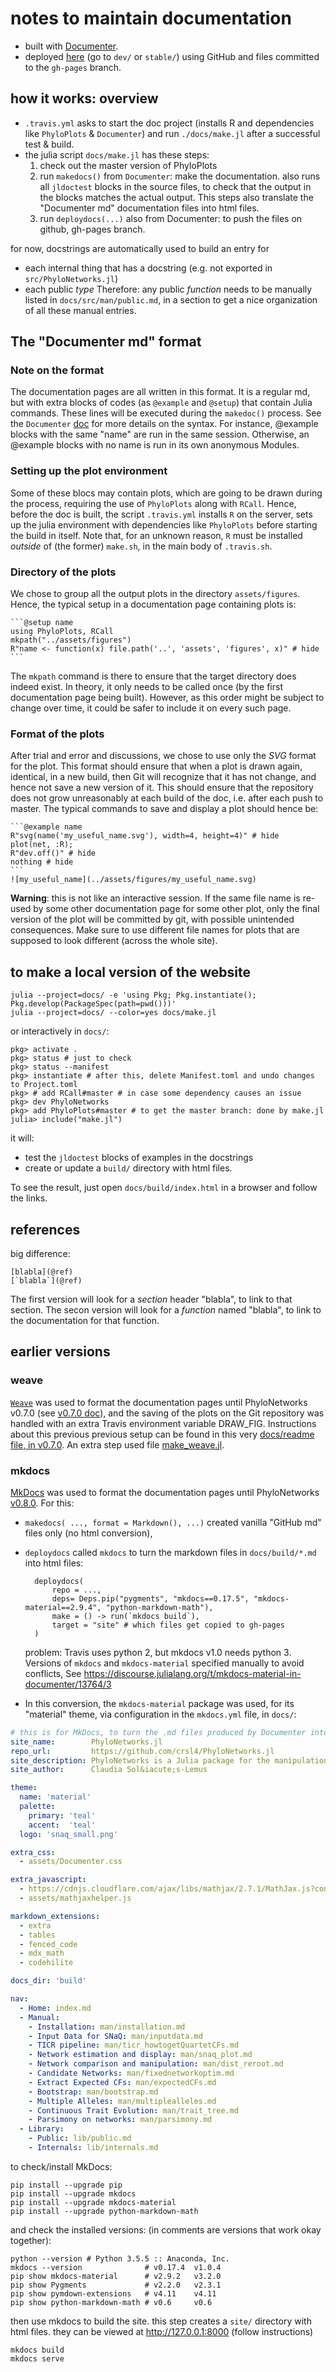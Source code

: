 # notes to maintain documentation

- built with [Documenter](https://juliadocs.github.io/Documenter.jl).
- deployed [here](https://crsl4.github.io/PhyloNetworks.jl/)
  (go to `dev/` or `stable/`)
  using GitHub and files committed to the `gh-pages` branch.

## how it works: overview

- `.travis.yml` asks to start the doc project
  (installs R and dependencies like `PhyloPlots` & `Documenter`) and
  run `./docs/make.jl` after a successful test & build.
- the julia script `docs/make.jl` has these steps:
  1. check out the master version of PhyloPlots
  2. run `makedocs()` from `Documenter`: make the documentation.
     also runs all `jldoctest` blocks in the source files, to check that
     the output in the blocks matches the actual output.
     This steps also translate the "Documenter md" documentation files
     into html files.
  3. run `deploydocs(...)` also from Documenter:
     to push the files on github, gh-pages branch.

for now, docstrings are automatically used to build an entry for
- each internal thing that has a docstring (e.g. not exported in `src/PhyloNetworks.jl`)
- each public *type*
Therefore: any public *function* needs to be manually listed in `docs/src/man/public.md`,
in a section to get a nice organization of all these manual entries.

## The "Documenter md" format

### Note on the format

The documentation pages are all written in this format. It is a regular md, but
with extra blocks of codes (as `@example` and `@setup`) that contain Julia
commands. These lines will be executed during the `makedoc()` process. See the
`Documenter` [doc](https://juliadocs.github.io/Documenter.jl/stable/man/syntax/)
for more details on the syntax. For instance, @example blocks with the same "name"
are run in the same session. Otherwise, an @example blocks with no name
is run in its own anonymous Modules.

### Setting up the plot environment

Some of these blocs may contain plots, which are going to be drawn during the
process, requiring the use of `PhyloPlots` along with `RCall`. Hence,
before the doc is built, the script `.travis.yml` installs `R` on the server,
sets up the julia environment with dependencies like `PhyloPlots` before
starting the build in itself.
Note that, for an unknown reason, `R` must be installed *outside* of (the former) `make.sh`,
in the main body of `.travis.sh`.

### Directory of the plots

We chose to group all the output plots in the directory `assets/figures`.
Hence, the typical setup in a documentation page containing plots is:

    ```@setup name
    using PhyloPlots, RCall
    mkpath("../assets/figures")
    R"name <- function(x) file.path('..', 'assets', 'figures', x)" # hide
    ```

The `mkpath` command is there to ensure that the target directory does indeed
exist. In theory, it only needs to be called once (by the first documentation
page being built). However, as this order might be subject to change over time,
it could be safer to include it on every such page.

### Format of the plots

After trial and error and discussions, we chose to use only the *SVG* format
for the plot. This format should ensure that when a plot is drawn again,
identical, in a new build, then Git will recognize that it has not change, and
hence not save a new version of it. This should ensure that the repository does
not grow unreasonably at each build of the doc, i.e. after each push to
master. The typical commands to save and display a plot should hence be:

    ```@example name
    R"svg(name('my_useful_name.svg'), width=4, height=4)" # hide
    plot(net, :R);
    R"dev.off()" # hide
    nothing # hide
    ```
    ![my_useful_name](../assets/figures/my_useful_name.svg)

**Warning**: this is not like an interactive session. If the same file name
is re-used by some other documentation page for some other plot, only the
final version of the plot will be committed by git, with possible unintended
consequences. Make sure to use different file names for plots that are supposed
to look different (across the whole site).

## to make a local version of the website

```shell
julia --project=docs/ -e 'using Pkg; Pkg.instantiate(); Pkg.develop(PackageSpec(path=pwd()))'
julia --project=docs/ --color=yes docs/make.jl
```

or interactively in `docs/`:

```shell
pkg> activate .
pkg> status # just to check
pkg> status --manifest
pkg> instantiate # after this, delete Manifest.toml and undo changes to Project.toml
pkg> # add RCall#master # in case some dependency causes an issue
pkg> dev PhyloNetworks
pkg> add PhyloPlots#master # to get the master branch: done by make.jl
julia> include("make.jl")
```

it will:
- test the `jldoctest` blocks of examples in the docstrings
- create or update a `build/` directory with html files.

To see the result, just open `docs/build/index.html` in a browser and follow the links.

## references

big difference:

    [blabla](@ref)
    [`blabla`](@ref)

The first version will look for a *section* header "blabla", to link to that section.
The secon version will look for a *function* named "blabla",
to link to the documentation for that function.

## earlier versions

### weave

[`Weave`](https://github.com/mpastell/Weave.jl) was used to format the
documentation pages until PhyloNetworks v0.7.0
(see [v0.7.0 doc](http://crsl4.github.io/PhyloNetworks.jl/v0.7.0/)),
and the saving of the plots on the Git repository was handled with an
extra Travis environment variable DRAW_FIG.
Instructions about this previous previous setup can be found in this very
[docs/readme file, in v0.7.0](https://github.com/crsl4/PhyloNetworks.jl/blob/v0.7.0/docs/readme.md).
An extra step used file [make_weave.jl](https://github.com/crsl4/PhyloNetworks.jl/blob/v0.7.0/docs/src/man/src/make_weave.jl).

### mkdocs

[MkDocs](http://www.mkdocs.org) was used to format the documentation pages until
PhyloNetworks [v0.8.0](http://crsl4.github.io/PhyloNetworks.jl/v0.8.0/).
For this:
- `makedocs( ..., format = Markdown(), ...)`
  created vanilla "GitHub md" files only (no html conversion),
- `deploydocs` called `mkdocs` to turn the markdown files in `docs/build/*.md` into html files:

        deploydocs(
            repo = ...,
            deps= Deps.pip("pygments", "mkdocs==0.17.5", "mkdocs-material==2.9.4", "python-markdown-math"),
            make = () -> run(`mkdocs build`),
            target = "site" # which files get copied to gh-pages
        )

    problem: Travis uses python 2, but mkdocs v1.0 needs python 3.
  Versions of `mkdocs` and `mkdocs-material` specified manually to avoid conflicts,
  See https://discourse.julialang.org/t/mkdocs-material-in-documenter/13764/3
- In this conversion, the `mkdocs-material` package was used, for its "material" theme,
  via configuration in the `mkdocs.yml` file, in `docs/`:


```yml
# this is for MkDocs, to turn the .md files produced by Documenter into .html files
site_name:        PhyloNetworks.jl
repo_url:         https://github.com/crsl4/PhyloNetworks.jl
site_description: PhyloNetworks is a Julia package for the manipulation, visualization and inference of phylogenetic networks.
site_author:      Claudia Sol&iacute;s-Lemus

theme:
  name: 'material'
  palette:
    primary: 'teal'
    accent:  'teal'
  logo: 'snaq_small.png'

extra_css:
  - assets/Documenter.css

extra_javascript:
  - https://cdnjs.cloudflare.com/ajax/libs/mathjax/2.7.1/MathJax.js?config=TeX-AMS_HTML
  - assets/mathjaxhelper.js

markdown_extensions:
  - extra
  - tables
  - fenced_code
  - mdx_math
  - codehilite

docs_dir: 'build'

nav:
  - Home: index.md
  - Manual:
    - Installation: man/installation.md
    - Input Data for SNaQ: man/inputdata.md
    - TICR pipeline: man/ticr_howtogetQuartetCFs.md
    - Network estimation and display: man/snaq_plot.md
    - Network comparison and manipulation: man/dist_reroot.md
    - Candidate Networks: man/fixednetworkoptim.md
    - Extract Expected CFs: man/expectedCFs.md
    - Bootstrap: man/bootstrap.md
    - Multiple Alleles: man/multiplealleles.md
    - Continuous Trait Evolution: man/trait_tree.md
    - Parsimony on networks: man/parsimony.md
  - Library:
    - Public: lib/public.md
    - Internals: lib/internals.md
```

to check/install MkDocs:

```shell
pip install --upgrade pip
pip install --upgrade mkdocs
pip install --upgrade mkdocs-material
pip install --upgrade python-markdown-math
```
and check the installed versions:
(in comments are versions that work okay together):
```shell
python --version # Python 3.5.5 :: Anaconda, Inc.
mkdocs --version              # v0.17.4  v1.0.4
pip show mkdocs-material      # v2.9.2   v3.2.0
pip show Pygments             # v2.2.0   v2.3.1
pip show pymdown-extensions   # v4.11    v4.11
pip show python-markdown-math # v0.6     v0.6
```

then use mkdocs to build the site.
this step creates a `site/` directory with html files.
they can be viewed at http://127.0.0.1:8000 (follow instructions)

```shell
mkdocs build
mkdocs serve
```
